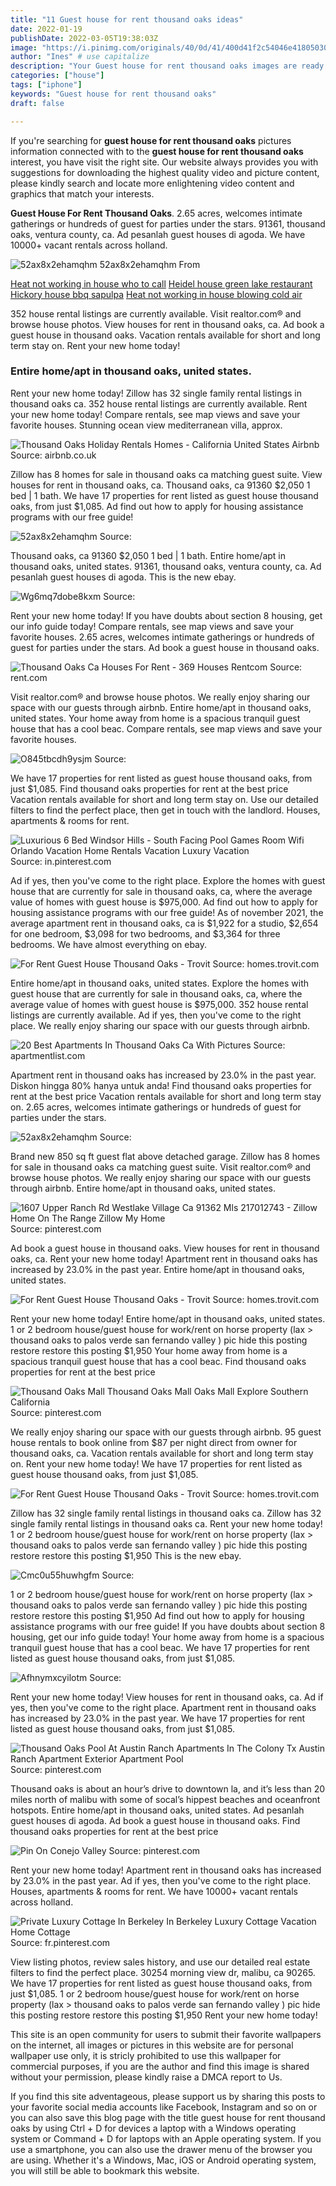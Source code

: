 ```yaml
---
title: "11 Guest house for rent thousand oaks ideas"
date: 2022-01-19
publishDate: 2022-03-05T19:38:03Z
image: "https://i.pinimg.com/originals/40/0d/41/400d41f2c54046e41805030900848850.jpg"
author: "Ines" # use capitalize
description: "Your Guest house for rent thousand oaks images are ready in this website. Guest house for rent thousand oaks are a topic that is being searched for and liked by netizens today. You can Get the Guest house for rent thousand oaks files here. Get all free vectors."
categories: ["house"]
tags: ["iphone"]
keywords: "Guest house for rent thousand oaks"
draft: false

---
```


If you're searching for **guest house for rent thousand oaks** pictures information connected with to the **guest house for rent thousand oaks** interest, you have visit the right  site.  Our website always  provides you with  suggestions  for downloading  the highest  quality video and picture  content, please kindly search and locate more enlightening video content and graphics  that match your interests.

**Guest House For Rent Thousand Oaks**. 2.65 acres, welcomes intimate gatherings or hundreds of guest for parties under the stars. 91361, thousand oaks, ventura county, ca. Ad pesanlah guest houses di agoda. We have 10000+ vacant rentals across holland.

![52ax8x2ehamqhm](https://photos.zillowstatic.com/fp/829756655ee94924cec0f666a8def58f-p_e.jpg "52ax8x2ehamqhm")
52ax8x2ehamqhm From 

[Heat not working in house who to call](/heat-not-working-in-house-who-to-call/)
[Heidel house green lake restaurant](/heidel-house-green-lake-restaurant/)
[Hickory house bbq sapulpa](/hickory-house-bbq-sapulpa/)
[Heat not working in house blowing cold air](/heat-not-working-in-house-blowing-cold-air/)

352 house rental listings are currently available. Visit realtor.com® and browse house photos. View houses for rent in thousand oaks, ca. Ad book a guest house in thousand oaks. Vacation rentals available for short and long term stay on. Rent your new home today!

### Entire home/apt in thousand oaks, united states.

Rent your new home today! Zillow has 32 single family rental listings in thousand oaks ca. 352 house rental listings are currently available. Rent your new home today! Compare rentals, see map views and save your favorite houses. Stunning ocean view mediterranean villa, approx.


![Thousand Oaks Holiday Rentals Homes - California United States Airbnb](https://a0.muscache.com/im/pictures/9d126f3b-6a51-47a1-b6fe-3e9f315c67cb.jpg?im_w=480 "Thousand Oaks Holiday Rentals Homes - California United States Airbnb")
Source: airbnb.co.uk

Zillow has 8 homes for sale in thousand oaks ca matching guest suite. View houses for rent in thousand oaks, ca. Thousand oaks, ca 91360 $2,050 1 bed | 1 bath. We have 17 properties for rent listed as guest house thousand oaks, from just $1,085. Ad find out how to apply for housing assistance programs with our free guide!

![52ax8x2ehamqhm](https://photos.zillowstatic.com/fp/3887b98fbf4757da0b92ead99fcf8de4-p_e.jpg "52ax8x2ehamqhm")
Source: 

Thousand oaks, ca 91360 $2,050 1 bed | 1 bath. Entire home/apt in thousand oaks, united states. 91361, thousand oaks, ventura county, ca. Ad pesanlah guest houses di agoda. This is the new ebay.

![Wg6mq7dobe8kxm](https://photos.zillowstatic.com/fp/49bad4ea79a71b7c9813e8e2fb764c11-p_e.jpg "Wg6mq7dobe8kxm")
Source: 

Rent your new home today! If you have doubts about section 8 housing, get our info guide today! Compare rentals, see map views and save your favorite houses. 2.65 acres, welcomes intimate gatherings or hundreds of guest for parties under the stars. Ad book a guest house in thousand oaks.

![Thousand Oaks Ca Houses For Rent - 369 Houses Rentcom](https://rentpath-res.cloudinary.com/t_rp,cs_tinysrgb,fl_force_strip,w_400,h_240,c_fill,q_auto:low,dpr_1.0,e_improve/e_unsharp_mask:50/c10f2086a30a4d74c343c12928729ce6 "Thousand Oaks Ca Houses For Rent - 369 Houses Rentcom")
Source: rent.com

Visit realtor.com® and browse house photos. We really enjoy sharing our space with our guests through airbnb. Entire home/apt in thousand oaks, united states. Your home away from home is a spacious tranquil guest house that has a cool beac. Compare rentals, see map views and save your favorite houses.

![O845tbcdh9ysjm](https://images1.apartments.com/i2/vXhsdErMx2aAL0yNiYNCa4lP4E7tzc1L4MdlkBI0Aw8/111/image.jpg "O845tbcdh9ysjm")
Source: 

We have 17 properties for rent listed as guest house thousand oaks, from just $1,085. Find thousand oaks properties for rent at the best price Vacation rentals available for short and long term stay on. Use our detailed filters to find the perfect place, then get in touch with the landlord. Houses, apartments &amp; rooms for rent.

![Luxurious 6 Bed Windsor Hills - South Facing Pool Games Room Wifi Orlando Vacation Home Rentals Vacation Luxury Vacation](https://i.pinimg.com/474x/cb/d9/00/cbd900412e3e4eb9e5cf0337c33a2126.jpg "Luxurious 6 Bed Windsor Hills - South Facing Pool Games Room Wifi Orlando Vacation Home Rentals Vacation Luxury Vacation")
Source: in.pinterest.com

Ad if yes, then you&#039;ve come to the right place. Explore the homes with guest house that are currently for sale in thousand oaks, ca, where the average value of homes with guest house is $975,000. Ad find out how to apply for housing assistance programs with our free guide! As of november 2021, the average apartment rent in thousand oaks, ca is $1,922 for a studio, $2,654 for one bedroom, $3,098 for two bedrooms, and $3,364 for three bedrooms. We have almost everything on ebay.

![For Rent Guest House Thousand Oaks - Trovit](https://img-us-1.trovit.com/P41N1Zb1N_h/P41N1Zb1N_h.1_11.jpg "For Rent Guest House Thousand Oaks - Trovit")
Source: homes.trovit.com

Entire home/apt in thousand oaks, united states. Explore the homes with guest house that are currently for sale in thousand oaks, ca, where the average value of homes with guest house is $975,000. 352 house rental listings are currently available. Ad if yes, then you&#039;ve come to the right place. We really enjoy sharing our space with our guests through airbnb.

![20 Best Apartments In Thousand Oaks Ca With Pictures](https://res.cloudinary.com/apartmentlist/image/upload/c_fill,dpr_auto,f_auto,g_center,h_160,q_auto,w_320/97595de14996033ed28ef41b65503f6b.jpg "20 Best Apartments In Thousand Oaks Ca With Pictures")
Source: apartmentlist.com

Apartment rent in thousand oaks has increased by 23.0% in the past year. Diskon hingga 80% hanya untuk anda! Find thousand oaks properties for rent at the best price Vacation rentals available for short and long term stay on. 2.65 acres, welcomes intimate gatherings or hundreds of guest for parties under the stars.

![52ax8x2ehamqhm](https://photos.zillowstatic.com/fp/829756655ee94924cec0f666a8def58f-p_e.jpg "52ax8x2ehamqhm")
Source: 

Brand new 850 sq ft guest flat above detached garage. Zillow has 8 homes for sale in thousand oaks ca matching guest suite. Visit realtor.com® and browse house photos. We really enjoy sharing our space with our guests through airbnb. Entire home/apt in thousand oaks, united states.

![1607 Upper Ranch Rd Westlake Village Ca 91362 Mls 217012743 - Zillow Home On The Range Zillow My Home](https://i.pinimg.com/originals/f0/b1/23/f0b1233fd73adf2beeb87459f641fb3c.jpg "1607 Upper Ranch Rd Westlake Village Ca 91362 Mls 217012743 - Zillow Home On The Range Zillow My Home")
Source: pinterest.com

Ad book a guest house in thousand oaks. View houses for rent in thousand oaks, ca. Rent your new home today! Apartment rent in thousand oaks has increased by 23.0% in the past year. Entire home/apt in thousand oaks, united states.

![For Rent Guest House Thousand Oaks - Trovit](https://img-us-1.trovit.com/n1OHE1PC1dQ/n1OHE1PC1dQ.1_11.jpg "For Rent Guest House Thousand Oaks - Trovit")
Source: homes.trovit.com

Rent your new home today! Entire home/apt in thousand oaks, united states. 1 or 2 bedroom house/guest house for work/rent on horse property (lax &gt; thousand oaks to palos verde san fernando valley ) pic hide this posting restore restore this posting $1,950 Your home away from home is a spacious tranquil guest house that has a cool beac. Find thousand oaks properties for rent at the best price

![Thousand Oaks Mall Thousand Oaks Mall Oaks Mall Explore Southern California](https://i.pinimg.com/originals/40/0b/d6/400bd6e335ba6c9bf72150f2998f458b.jpg "Thousand Oaks Mall Thousand Oaks Mall Oaks Mall Explore Southern California")
Source: pinterest.com

We really enjoy sharing our space with our guests through airbnb. 95 guest house rentals to book online from $87 per night direct from owner for thousand oaks, ca. Vacation rentals available for short and long term stay on. Rent your new home today! We have 17 properties for rent listed as guest house thousand oaks, from just $1,085.

![For Rent Guest House Thousand Oaks - Trovit](https://img-us-1.trovit.com/OhINh1rqd/OhINh1rqd.1_11.jpg "For Rent Guest House Thousand Oaks - Trovit")
Source: homes.trovit.com

Zillow has 32 single family rental listings in thousand oaks ca. Zillow has 32 single family rental listings in thousand oaks ca. Rent your new home today! 1 or 2 bedroom house/guest house for work/rent on horse property (lax &gt; thousand oaks to palos verde san fernando valley ) pic hide this posting restore restore this posting $1,950 This is the new ebay.

![Cmc0u55huwhgfm](https://photos.zillowstatic.com/fp/bb82ab2c2fa375688e6fc9f0cb4b570a-p_e.jpg "Cmc0u55huwhgfm")
Source: 

1 or 2 bedroom house/guest house for work/rent on horse property (lax &gt; thousand oaks to palos verde san fernando valley ) pic hide this posting restore restore this posting $1,950 Ad find out how to apply for housing assistance programs with our free guide! If you have doubts about section 8 housing, get our info guide today! Your home away from home is a spacious tranquil guest house that has a cool beac. We have 17 properties for rent listed as guest house thousand oaks, from just $1,085.

![Afhnymxcyilotm](https://mediavault.point2.com/p2h/listing/0229/9b35/e963/9843aa60bb746094ebea/nwm_large.jpg "Afhnymxcyilotm")
Source: 

Rent your new home today! View houses for rent in thousand oaks, ca. Ad if yes, then you&#039;ve come to the right place. Apartment rent in thousand oaks has increased by 23.0% in the past year. We have 17 properties for rent listed as guest house thousand oaks, from just $1,085.

![Thousand Oaks Pool At Austin Ranch Apartments In The Colony Tx Austin Ranch Apartment Exterior Apartment Pool](https://i.pinimg.com/736x/2c/86/35/2c8635dc1ffe5e4963d412da21169981--luxe-ranch.jpg "Thousand Oaks Pool At Austin Ranch Apartments In The Colony Tx Austin Ranch Apartment Exterior Apartment Pool")
Source: pinterest.com

Thousand oaks is about an hour’s drive to downtown la, and it’s less than 20 miles north of malibu with some of socal’s hippest beaches and oceanfront hotspots. Entire home/apt in thousand oaks, united states. Ad pesanlah guest houses di agoda. Ad book a guest house in thousand oaks. Find thousand oaks properties for rent at the best price

![Pin On Conejo Valley](https://i.pinimg.com/originals/4e/a8/a5/4ea8a57872c18ce8ad9d052843505499.jpg "Pin On Conejo Valley")
Source: pinterest.com

Rent your new home today! Apartment rent in thousand oaks has increased by 23.0% in the past year. Ad if yes, then you&#039;ve come to the right place. Houses, apartments &amp; rooms for rent. We have 10000+ vacant rentals across holland.

![Private Luxury Cottage In Berkeley In Berkeley Luxury Cottage Vacation Home Cottage](https://i.pinimg.com/originals/40/0d/41/400d41f2c54046e41805030900848850.jpg "Private Luxury Cottage In Berkeley In Berkeley Luxury Cottage Vacation Home Cottage")
Source: fr.pinterest.com

View listing photos, review sales history, and use our detailed real estate filters to find the perfect place. 30254 morning view dr, malibu, ca 90265. We have 17 properties for rent listed as guest house thousand oaks, from just $1,085. 1 or 2 bedroom house/guest house for work/rent on horse property (lax &gt; thousand oaks to palos verde san fernando valley ) pic hide this posting restore restore this posting $1,950 Rent your new home today!

This site is an open community for users to submit their favorite wallpapers on the internet, all images or pictures in this website are for personal wallpaper use only, it is stricly prohibited to use this wallpaper for commercial purposes, if you are the author and find this image is shared without your permission, please kindly raise a DMCA report to Us.

If you find this site adventageous, please support us by sharing this posts to your favorite social media accounts like Facebook, Instagram and so on or you can also save this blog page with the title guest house for rent thousand oaks by using Ctrl + D for devices a laptop with a Windows operating system or Command + D for laptops with an Apple operating system. If you use a smartphone, you can also use the drawer menu of the browser you are using. Whether it's a Windows, Mac, iOS or Android operating system, you will still be able to bookmark this website.
